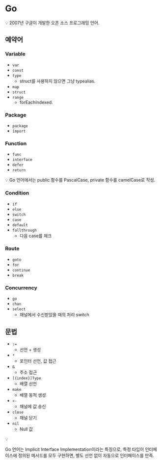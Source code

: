 # Go

<aside>
💡 2007년 구글이 개발한 오픈 소스 프로그래밍 언어.

</aside>

## 예약어

### Variable

- `var`
- `const`
- `type`
    - struct를 사용하지 않으면 그냥 typealias.
- `map`
- `struct`
- `range`
    - forEachIndexed.

### Package

- `package`
- `import`

### Function

- `func`
- `interface`
- `defer`
- `return`

<aside>
💡 Go 언어에서는 public 함수를 PascalCase, private 함수를 camelCase로 작성.

</aside>

### Condition

- `if`
- `else`
- `switch`
- `case`
- `default`
- `fallthrough`
    - 다음 case를 체크

### Route

- `goto`
- `for`
- `continue`
- `break`

### Concurrency

- `go`
- `chan`
- `select`
    - 채널에서 수신받았을 때의 처리 switch

## 문법

- `:=`
    - 선언 + 생성
- `*`
    - 포인터 선언, 값 접근
- `&`
    - 주소 접근
- `[{index}]Type`
    - 배열 선언
- `make`
    - 배열 동적 생성
- `<-`
    - 채널에 값 송신
- `close`
    - 채널 닫기
- `nil`
    - Null 값

<aside>
💡

Go 언어는 Implicit Interface Implementation이라는 특징으로, 특정 타입이 인터페이스에 정의된 메서드를 모두 구현하면, 별도 선언 없이 자동으로 인터페이스를 만족.

</aside>